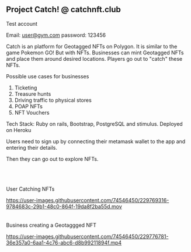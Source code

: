 Project Catch! @ catchnft.club
----------------------------------------

Test account 

Email: user@gym.com
password: 123456

Catch is an platform for Geotagged NFTs on Polygon. It is similar to the game Pokemon GO! But with NFTs. Businesses can mint Geotagged NFTs and place them around desired locations. Players go out to "catch" these NFTs.


Possible use cases for businesses

1) Ticketing
2) Treasure hunts
3) Driving traffic to physical stores
4) POAP NFTs
5) NFT Vouchers

Tech Stack: Ruby on rails, Bootstrap, PostgreSQL and stimulus. Deployed on Heroku

Users need to sign up by connecting their metamask wallet to the app and entering their details.

Then they can go out to explore NFTs.

<br>
<br>
<br>
User Catching NFTs

https://user-images.githubusercontent.com/74546450/229769316-9784683c-29b1-48c0-864f-19da8f2ba55d.mov
<br>
<br>
<br>
Business creating a Geotaggged NFT

https://user-images.githubusercontent.com/74546450/229776781-36e357a0-6aa1-4c76-abc6-d8b99211894f.mp4

